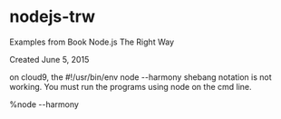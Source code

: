 # nodejs-trw
Examples from Book Node.js The Right Way 

Created June 5, 2015

on cloud9, the #!/usr/bin/env node --harmony   shebang notation is not working.  You must run the programs using node on the cmd line.

%node --harmony <script-name>


